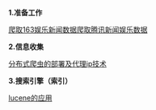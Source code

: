 **1.准备工作**

[爬取163娱乐新闻数据爬取腾讯新闻娱乐数据](https://github.com/zhwangke/spider-java/blob/master/resources/01-spider-start/%E5%A8%B1%E4%B9%90%E5%A4%B4%E6%9D%A1_%E5%A8%B1%E4%B9%90%E7%88%AC%E8%99%AB.md)


**2.信息收集**

[分布式爬虫的部署及代理ip技术](https://github.com/zhwangke/spider-java/blob/master/resources/02-spider-linux/%E5%A8%B1%E4%B9%90%E5%A4%B4%E6%9D%A1_%E7%88%AC%E8%99%AB%E9%83%A8%E7%BD%B2.md)

**3.搜索引擎（索引）**

[lucene的应用](https://github.com/zhwangke/spider-java/blob/master/resources/03_search_lucene/%E5%A8%B1%E4%B9%90%E5%A4%B4%E6%9D%A1_lucene.md)
